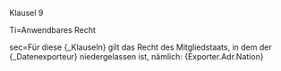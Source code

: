 Klausel 9

Ti=Anwendbares Recht

sec=Für diese {_Klauseln} gilt das Recht des Mitgliedstaats, in dem der {_Datenexporteur} niedergelassen ist, nämlich: {Exporter.Adr.Nation}
